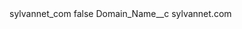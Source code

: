 <?xml version="1.0" encoding="UTF-8"?>
<CustomMetadata xmlns="http://soap.sforce.com/2006/04/metadata" xmlns:xsi="http://www.w3.org/2001/XMLSchema-instance" xmlns:xsd="http://www.w3.org/2001/XMLSchema">
    <label>sylvannet_com</label>
    <protected>false</protected>
    <values>
        <field>Domain_Name__c</field>
        <value xsi:type="xsd:string">sylvannet.com</value>
    </values>
</CustomMetadata>
